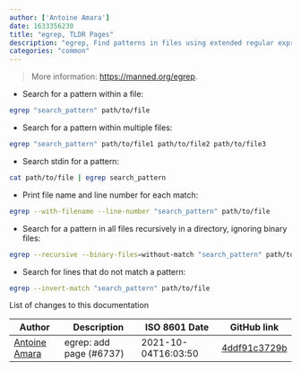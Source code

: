 ```yaml
---
author: ['Antoine Amara']
date: 1633356230
title: "egrep, TLDR Pages"
description: "egrep, Find patterns in files using extended regular expression (supports `?`, `+`, `{}`, `()` and `|`)."
categories: "common"
---
```

> More information: <https://manned.org/egrep>.

- Search for a pattern within a file:

```bash
egrep "search_pattern" path/to/file
```

- Search for a pattern within multiple files:

```bash
egrep "search_pattern" path/to/file1 path/to/file2 path/to/file3
```

- Search stdin for a pattern:

```bash
cat path/to/file | egrep search_pattern
```

- Print file name and line number for each match:

```bash
egrep --with-filename --line-number "search_pattern" path/to/file
```

- Search for a pattern in all files recursively in a directory, ignoring binary files:

```bash
egrep --recursive --binary-files=without-match "search_pattern" path/to/directory
```

- Search for lines that do not match a pattern:

```bash
egrep --invert-match "search_pattern" path/to/file
```
List of changes to this documentation


Author | Description | ISO 8601 Date | GitHub link
------|-----|-----|-----
[Antoine Amara](mailto:amara.antoine@gmail.com) | egrep: add page (#6737) | 2021-10-04T16:03:50 | [4ddf91c3729b](https://github.com/tldr-pages/tldr/commit/4ddf91c3729b42e17ff7ba2adf54e880470c3735)

